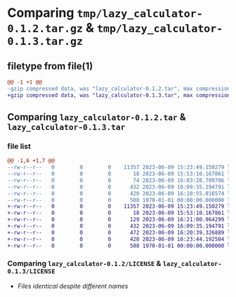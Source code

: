 # Comparing `tmp/lazy_calculator-0.1.2.tar.gz` & `tmp/lazy_calculator-0.1.3.tar.gz`

## filetype from file(1)

```diff
@@ -1 +1 @@
-gzip compressed data, was "lazy_calculator-0.1.2.tar", max compression
+gzip compressed data, was "lazy_calculator-0.1.3.tar", max compression
```

## Comparing `lazy_calculator-0.1.2.tar` & `lazy_calculator-0.1.3.tar`

### file list

```diff
@@ -1,6 +1,7 @@
--rw-r--r--   0        0        0    11357 2023-06-09 15:23:49.150279 lazy_calculator-0.1.2/LICENSE
--rw-r--r--   0        0        0       18 2023-06-09 15:53:10.167861 lazy_calculator-0.1.2/README.md
--rw-r--r--   0        0        0       74 2023-06-09 16:03:28.709786 lazy_calculator-0.1.2/lazy_calculator/__init__.py
--rw-r--r--   0        0        0      432 2023-06-09 16:09:35.194791 lazy_calculator-0.1.2/lazy_calculator/factorial.py
--rw-r--r--   0        0        0      420 2023-06-09 16:10:55.016574 lazy_calculator-0.1.2/pyproject.toml
--rw-r--r--   0        0        0      508 1970-01-01 00:00:00.000000 lazy_calculator-0.1.2/PKG-INFO
+-rw-r--r--   0        0        0    11357 2023-06-09 15:23:49.150279 lazy_calculator-0.1.3/LICENSE
+-rw-r--r--   0        0        0       18 2023-06-09 15:53:10.167861 lazy_calculator-0.1.3/README.md
+-rw-r--r--   0        0        0      129 2023-06-09 16:21:00.964299 lazy_calculator-0.1.3/lazy_calculator/__init__.py
+-rw-r--r--   0        0        0      432 2023-06-09 16:09:35.194791 lazy_calculator-0.1.3/lazy_calculator/factorial.py
+-rw-r--r--   0        0        0      472 2023-06-09 16:20:39.326889 lazy_calculator-0.1.3/lazy_calculator/fibonacci.py
+-rw-r--r--   0        0        0      420 2023-06-09 16:23:44.192504 lazy_calculator-0.1.3/pyproject.toml
+-rw-r--r--   0        0        0      508 1970-01-01 00:00:00.000000 lazy_calculator-0.1.3/PKG-INFO
```

### Comparing `lazy_calculator-0.1.2/LICENSE` & `lazy_calculator-0.1.3/LICENSE`

 * *Files identical despite different names*

